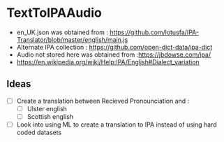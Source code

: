 # TextToIPAAudio
- en_UK.json was obtained from : https://github.com/lotusfa/IPA-Translator/blob/master/english/main.js
- Alternate IPA collection : https://github.com/open-dict-data/ipa-dict
- Audio not stored here was obtained from :https://jbdowse.com/ipa/
- https://en.wikipedia.org/wiki/Help:IPA/English#Dialect_variation


## Ideas
- [ ] Create a translation between Recieved Pronounciation and :
	- [ ] Ulster english
	- [ ] Scottish english
- [ ] Look into using ML to create a translation to IPA instead of using hard coded datasets